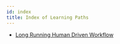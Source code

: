 ```yaml
---
id: index
title: Index of Learning Paths
---
```


- [Long Running Human Driven Workflow](/docs/learning-paths/long-running-human-driven-workflow/introduction)
